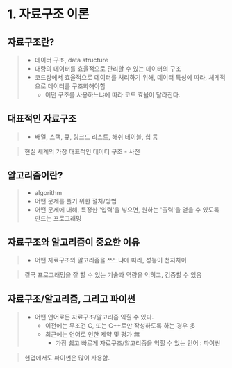 # 1. 자료구조 이론

## 자료구조란?

> * 데이터 구조, data structure
> * 대량의 데이터를 효율적으로 관리할 수 있는 데이터의 구조
> * 코드상에서 효율적으로 데이터를 처리하기 위해, 데이터 특성에 따라, 체계적으로 데이터를 구조화해야함
>   * 어떤 구조를 사용하느냐에 따라 코드 효율이 달라진다.



## 대표적인 자료구조

> * 배열, 스택, 큐, 링크드 리스트, 해쉬 테이블, 힙 등



> 현실 세계의 가장 대표적인 데이터 구조 - 사전



## 알고리즘이란?

>* algorithm
>* 어떤 문제를 풀기 위한 절차/방법
>* 어떤 문제에 대해, 특정한 '입력'을 넣으면, 원하는 '출력'을 얻을 수 있도록 만드는 프로그래밍



## 자료구조와 알고리즘이 중요한 이유

> * 어떤 자료구조와 알고리즘을 쓰느냐에 따라, 성능이 천지차이

> 결국 프로그래밍을 잘 할 수 있는 기술과 역량을 익히고, 검증할 수 있음



## 자료구조/알고리즘, 그리고 파이썬

> * 어떤 언어로든 자료구조/알고리즘 익힐 수 있다.
>   * 이전에는 무조건 C, 또는 C++로만 작성하도록 하는 경우 多
>   * 최근에는 언어로 인한 제약 및 평가 無
>     * 가장 쉽고 빠르게 자료구조/알고리즘을 익힐 수 있는 언어 : 파이썬

> 현업에서도 파이썬은 많이 사용함.